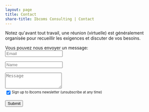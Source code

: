 ```yaml
---
layout: page
title: Contact
share-title: Ibcoms Consulting | Contact
---
```


Notez qu'avant tout travail, une réunion (virtuelle) est généralement organisée pour recueillir les exigences et discuter de vos besoins.

<div style="text-align: center;">
</div>
Vous pouvez nous envoyer un message:

<form action="https://formspree.io/f/mvovjevl" method="POST" class="form" id="contact-form">
  <div class="row">
    <div class="col-6">
      <input type="email" name="_replyto" required="required" class="form-control input-lg" placeholder="Email" title="Email" style="margin-bottom: 15px;">
    </div>
    <div class="col-6">
      <input type="text" name="name" class="form-control input-lg" placeholder="Name" title="Name" style="margin-bottom: 15px;">
    </div>
  </div>
  <input type="hidden" name="_subject" value="New submission from attalitech.com">
  <textarea type="text" name="content" class="form-control input-lg" placeholder="Message" title="Message" required="required" rows="3"></textarea>
  <input type="text" name="_gotcha" style="display:none">
  <input type="hidden" name="_next" value="?message=Your message was sent successfully, thanks!" />

  <div style="margin-top: 5px; display: flex; margin-bottom: 15px; font-size: 0.7rem;">
    <input type="checkbox" id="formspree-subscribe" name="formspree-subscribe" value="agree" checked style="margin-top: 2px; margin-right: 4px;" />
    <label for="formspree-subscribe">Sign up to Ibcoms newsletter (unsubscribe at any time)</label>
  </div>

  <button type="submit" class="btn btn-lg btn-primary">Submit</button>
</form>

